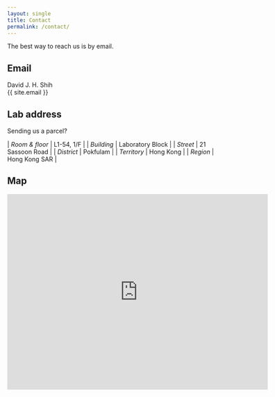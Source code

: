 ```yaml
---
layout: single
title: Contact
permalink: /contact/
---
```


The best way to reach us is by email.

## Email

David J. H. Shih  
{{ site.email }}

## Lab address

Sending us a parcel?

| *Room & floor*  | L1-54, 1/F       |
| *Building*      | Laboratory Block |
| *Street*        | 21 Sassoon Road  |
| *District*      | Pokfulam         |
| *Territory*     | Hong Kong        |
| *Region*        | Hong Kong SAR    |

## Map

<iframe src="https://www.google.com/maps/embed?pb=!1m18!1m12!1m3!1d3692.2697029983033!2d114.12649331538087!3d22.26777114970108!2m3!1f0!2f0!3f0!3m2!1i1024!2i768!4f13.1!3m3!1m2!1s0x3403ffec57acbd6b%3A0x7b84b987ab7ed098!2sLaboratory%20Block!5e0!3m2!1sen!2shk!4v1656341522912!5m2!1sen!2shk" width="600" height="450" style="border:0;" allowfullscreen="" loading="lazy" referrerpolicy="no-referrer-when-downgrade"></iframe>


